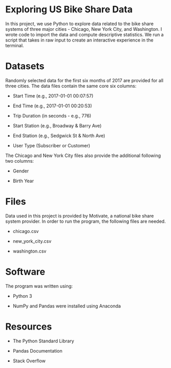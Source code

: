 # **Exploring US Bike Share Data**
In this project, we use Python to explore data related to the bike share systems of three major cities - Chicago, New York City, and Washington. I wrote code to import the data and compute descriptive statistics. We run a script that takes in raw input to create an interactive experience in the terminal.

# **Datasets**[](https://)
Randomly selected data for the first six months of 2017 are provided for all three cities. The data files contain the same core six columns:

* Start Time (e.g., 2017-01-01 00:07:57)

* End Time (e.g., 2017-01-01 00:20:53)

* Trip Duration (in seconds - e.g., 776)

* Start Station (e.g., Broadway & Barry Ave)

* End Station (e.g., Sedgwick St & North Ave)

* User Type (Subscriber or Customer)

The Chicago and New York City files also provide the additional following two columns:

* Gender

* Birth Year

# **Files**[](https://)
Data used in this project is provided by Motivate, a national bike share system provider. In order to run the program, the following files are needed.

* chicago.csv

* new_york_city.csv

* washington.csv

# **Software**[](https://)
The program was written using:

* Python 3

* NumPy and Pandas were installed using Anaconda

# **Resources**[](https://)

* The Python Standard Library

* Pandas Documentation

* Stack Overflow
